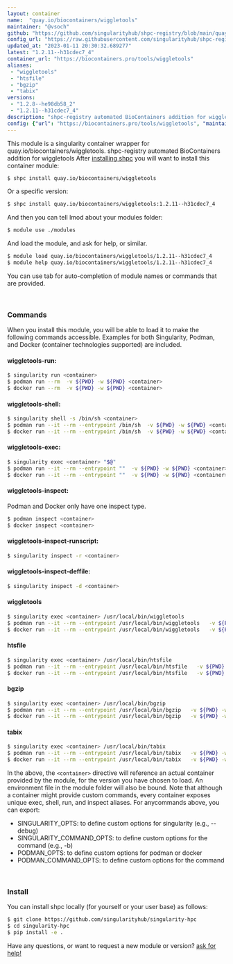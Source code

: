 ```yaml
---
layout: container
name:  "quay.io/biocontainers/wiggletools"
maintainer: "@vsoch"
github: "https://github.com/singularityhub/shpc-registry/blob/main/quay.io/biocontainers/wiggletools/container.yaml"
config_url: "https://raw.githubusercontent.com/singularityhub/shpc-registry/main/quay.io/biocontainers/wiggletools/container.yaml"
updated_at: "2023-01-11 20:30:32.689277"
latest: "1.2.11--h31cdec7_4"
container_url: "https://biocontainers.pro/tools/wiggletools"
aliases:
 - "wiggletools"
 - "htsfile"
 - "bgzip"
 - "tabix"
versions:
 - "1.2.8--he98db58_2"
 - "1.2.11--h31cdec7_4"
description: "shpc-registry automated BioContainers addition for wiggletools"
config: {"url": "https://biocontainers.pro/tools/wiggletools", "maintainer": "@vsoch", "description": "shpc-registry automated BioContainers addition for wiggletools", "latest": {"1.2.11--h31cdec7_4": "sha256:20285b609ceeacc3b33fc9820ec1283ae16a875ec3eb1c2def1cda241936bbda"}, "tags": {"1.2.8--he98db58_2": "sha256:3ff83dfd89d41e43630d3279838430860b67ab72897a288f10ded38c6e3fff68", "1.2.11--h31cdec7_4": "sha256:20285b609ceeacc3b33fc9820ec1283ae16a875ec3eb1c2def1cda241936bbda"}, "docker": "quay.io/biocontainers/wiggletools", "aliases": {"wiggletools": "/usr/local/bin/wiggletools", "htsfile": "/usr/local/bin/htsfile", "bgzip": "/usr/local/bin/bgzip", "tabix": "/usr/local/bin/tabix"}}
---
```


This module is a singularity container wrapper for quay.io/biocontainers/wiggletools.
shpc-registry automated BioContainers addition for wiggletools
After [installing shpc](#install) you will want to install this container module:


```bash
$ shpc install quay.io/biocontainers/wiggletools
```

Or a specific version:

```bash
$ shpc install quay.io/biocontainers/wiggletools:1.2.11--h31cdec7_4
```

And then you can tell lmod about your modules folder:

```bash
$ module use ./modules
```

And load the module, and ask for help, or similar.

```bash
$ module load quay.io/biocontainers/wiggletools/1.2.11--h31cdec7_4
$ module help quay.io/biocontainers/wiggletools/1.2.11--h31cdec7_4
```

You can use tab for auto-completion of module names or commands that are provided.

<br>

### Commands

When you install this module, you will be able to load it to make the following commands accessible.
Examples for both Singularity, Podman, and Docker (container technologies supported) are included.

#### wiggletools-run:

```bash
$ singularity run <container>
$ podman run --rm  -v ${PWD} -w ${PWD} <container>
$ docker run --rm  -v ${PWD} -w ${PWD} <container>
```

#### wiggletools-shell:

```bash
$ singularity shell -s /bin/sh <container>
$ podman run --it --rm --entrypoint /bin/sh  -v ${PWD} -w ${PWD} <container>
$ docker run --it --rm --entrypoint /bin/sh  -v ${PWD} -w ${PWD} <container>
```

#### wiggletools-exec:

```bash
$ singularity exec <container> "$@"
$ podman run --it --rm --entrypoint ""  -v ${PWD} -w ${PWD} <container> "$@"
$ docker run --it --rm --entrypoint ""  -v ${PWD} -w ${PWD} <container> "$@"
```

#### wiggletools-inspect:

Podman and Docker only have one inspect type.

```bash
$ podman inspect <container>
$ docker inspect <container>
```

#### wiggletools-inspect-runscript:

```bash
$ singularity inspect -r <container>
```

#### wiggletools-inspect-deffile:

```bash
$ singularity inspect -d <container>
```


#### wiggletools

```bash
$ singularity exec <container> /usr/local/bin/wiggletools
$ podman run --it --rm --entrypoint /usr/local/bin/wiggletools   -v ${PWD} -w ${PWD} <container> -c " $@"
$ docker run --it --rm --entrypoint /usr/local/bin/wiggletools   -v ${PWD} -w ${PWD} <container> -c " $@"
```


#### htsfile

```bash
$ singularity exec <container> /usr/local/bin/htsfile
$ podman run --it --rm --entrypoint /usr/local/bin/htsfile   -v ${PWD} -w ${PWD} <container> -c " $@"
$ docker run --it --rm --entrypoint /usr/local/bin/htsfile   -v ${PWD} -w ${PWD} <container> -c " $@"
```


#### bgzip

```bash
$ singularity exec <container> /usr/local/bin/bgzip
$ podman run --it --rm --entrypoint /usr/local/bin/bgzip   -v ${PWD} -w ${PWD} <container> -c " $@"
$ docker run --it --rm --entrypoint /usr/local/bin/bgzip   -v ${PWD} -w ${PWD} <container> -c " $@"
```


#### tabix

```bash
$ singularity exec <container> /usr/local/bin/tabix
$ podman run --it --rm --entrypoint /usr/local/bin/tabix   -v ${PWD} -w ${PWD} <container> -c " $@"
$ docker run --it --rm --entrypoint /usr/local/bin/tabix   -v ${PWD} -w ${PWD} <container> -c " $@"
```



In the above, the `<container>` directive will reference an actual container provided
by the module, for the version you have chosen to load. An environment file in the
module folder will also be bound. Note that although a container
might provide custom commands, every container exposes unique exec, shell, run, and
inspect aliases. For anycommands above, you can export:

 - SINGULARITY_OPTS: to define custom options for singularity (e.g., --debug)
 - SINGULARITY_COMMAND_OPTS: to define custom options for the command (e.g., -b)
 - PODMAN_OPTS: to define custom options for podman or docker
 - PODMAN_COMMAND_OPTS: to define custom options for the command

<br>

### Install

You can install shpc locally (for yourself or your user base) as follows:

```bash
$ git clone https://github.com/singularityhub/singularity-hpc
$ cd singularity-hpc
$ pip install -e .
```

Have any questions, or want to request a new module or version? [ask for help!](https://github.com/singularityhub/singularity-hpc/issues)
